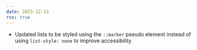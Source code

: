 ```yaml
---
date: 2023-12-13
rss: true
---
```


- Updated lists to be styled using the `::marker` pseudo element instead of using `list-style: none` to improve accessibility
